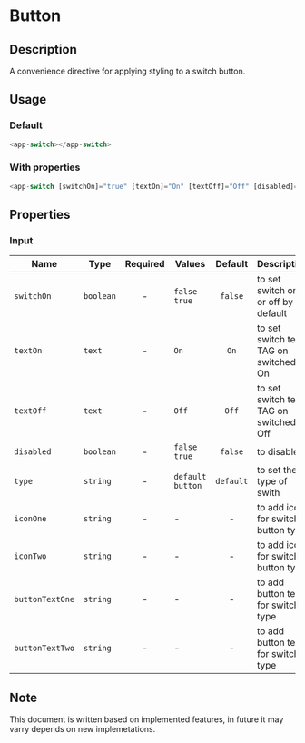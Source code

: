 # Button

## Description

A convenience directive for applying styling to a switch button.

## Usage

### Default

```js
<app-switch></app-switch>
```

### With properties

```js
<app-switch [switchOn]="true" [textOn]="On" [textOff]="Off" [disabled]="disabled" [type]="default" [iconOne]="iconOne" [iconTwo]="iconTwo" [buttonTextOne]="buttonTextOne" [buttonTextTwo]="buttonTextTwo"></app-switch>
```

## Properties

### Input

| Name            | Type      | Required | Values             | Default   | Description                            |
| --------------- | --------- | :------: | ------------------ | :-------: | -------------------------------------- |
| `switchOn`      | `boolean` |    -     | `false` `true`     | `false`   | to set switch on or off by default     |
| `textOn`        | `text`    |    -     | `On`               |  `On`     | to set switch text TAG on switched On  |
| `textOff`       | `text`    |    -     | `Off`              |  `Off`    | to set switch text TAG on switched Off |
| `disabled`      | `boolean` |    -     | `false` `true`     | `false`   | to disable                             |
| `type`          | `string`  |    -     | `default` `button` | `default` | to set the type of swith               |
| `iconOne`       | `string`  |    -     |         -          |     -     | to add icon for switch button type     |
| `iconTwo`       | `string`  |    -     |         -          |     -     | to add icon for switch button type     |
| `buttonTextOne` | `string`  |    -     |         -          |     -     | to add button text for switch type     |
| `buttonTextTwo` | `string`  |    -     |         -          |     -     | to add button text for switch type     |

## Note

This document is written based on implemented features, in future it may varry depends on new implemetations.
